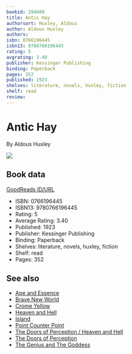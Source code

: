 ```yaml
---
bookid: 294609
title: Antic Hay
authorsort: Huxley, Aldous
author: Aldous Huxley
authors: 
isbn: 0766196445
isbn13: 9780766196445
rating: 5
avgrating: 3.40
publisher: Kessinger Publishing
binding: Paperback
pages: 352
published: 1923
shelves: literature, novels, huxley, fiction
shelf: read
review: 
---
```


# Antic Hay

By Aldous Huxley

![](https://i.gr-assets.com/images/S/compressed.photo.goodreads.com/books/1615664076l/294609._SY475_.jpg)

## Book data

[GoodReads ID/URL](https://www.goodreads.com/book/show/294609)

- ISBN: 0766196445
- ISBN13: 9780766196445
- Rating: 5
- Average Rating: 3.40
- Published: 1923
- Publisher: Kessinger Publishing
- Binding: Paperback
- Shelves: literature, novels, huxley, fiction
- Shelf: read
- Pages: 352


## See also

- [Ape and Essence](Ape_and_Essence.md)
- [Brave New World](Brave_New_World.md)
- [Crome Yellow](Crome_Yellow.md)
- [Heaven and Hell](Heaven_and_Hell.md)
- [Island](Island.md)
- [Point Counter Point](Point_Counter_Point.md)
- [The Doors of Perception / Heaven and Hell](The_Doors_of_Perception_-_Heaven_and_Hell.md)
- [The Doors of Perception](The_Doors_of_Perception.md)
- [The Genius and The Goddess](The_Genius_and_The_Goddess.md)

